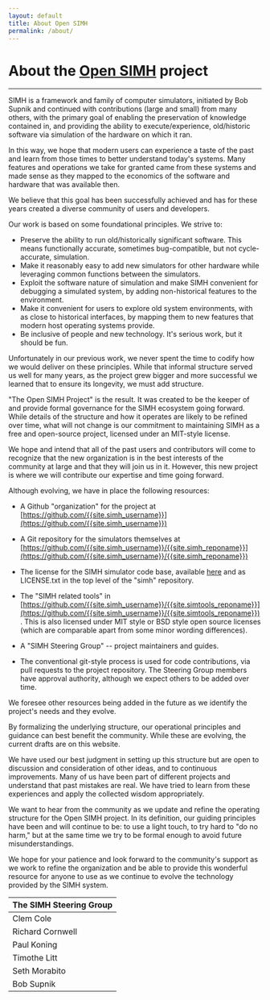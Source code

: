 ```yaml
---
layout: default
title: About Open SIMH
permalink: /about/
---
```


# About the [Open SIMH](/) project

---

SIMH is a framework and family of computer simulators, initiated by Bob Supnik and continued
with contributions (large and small) from many others, with the primary goal of enabling the
preservation of knowledge contained in, and providing the ability to execute/experience,
old/historic software via simulation of the hardware on which it ran.

In this way, we hope that modern users can experience a taste of the past and learn from
those times to better understand today's systems.  Many features and operations we take
for granted came from these systems and made sense as they mapped to the economics of the
software and hardware that was available then. 

We believe that this goal has been successfully achieved and has for these years created
a diverse community of users and developers.

Our work is based on some foundational principles.  We strive to:
* Preserve the ability to run old/historically significant software. This means functionally
accurate, sometimes bug-compatible, but not cycle-accurate, simulation.
* Make it reasonably easy to add new simulators for other hardware while leveraging common
functions between the simulators.
* Exploit the software nature of simulation and make SIMH convenient for debugging a simulated
system, by adding non-historical features to the environment.
* Make it convenient for users to explore old system environments, with as close to historical
interfaces, by mapping them to new features that modern host operating systems provide.
* Be inclusive of people and new technology. It's serious work, but it should be fun.

Unfortunately in our previous work, we never spent the time to codify how we would deliver
on these principles. While that informal structure served us well for many years, as the
project grew bigger and more successful we learned that to ensure its longevity, we must
add structure.

"The Open SIMH Project" is the result.  It was created to be the keeper of and provide formal
governance for the SIMH ecosystem going forward.  While details of the structure and how it
operates are likely to be refined over time, what will not change is our commitment to
maintaining SIMH as a free and open-source project, licensed under an MIT-style license.

We hope and intend that all of the past users and contributors will come to recognize that
the new organization is in the best interests of the community at large and that they will
join us in it. However, this new project is where we will contribute our expertise and time
going forward.  

Although evolving, we have in place the following resources:
 * A Github "organization" for the project at
[https://github.com/{{site.simh_username}}](https://github.com/{{site.simh_username}})

 * A Git repository for the simulators themselves at
[https://github.com/{{site.simh_username}}/{{site.simh_reponame}}](https://github.com/{{site.simh_username}}/{{site.simh_reponame}})

 * The license for the SIMH simulator code base, available
[here](../simh_license) and as LICENSE.txt in the top level of the "simh" repository.

 * The "SIMH related tools" in
[https://github.com/{{site.simh_username}}/{{site.simtools_reponame}}](https://github.com/{{site.simh_username}}/{{site.simtools_reponame}}). This is also licensed under MIT style or BSD style open source licenses (which are comparable apart from some minor wording differences).

 * A "SIMH Steering Group" -- project maintainers and guides.

 * The conventional git-style process is used for code contributions, via pull
requests to the project repository. The Steering Group members have approval
authority, although we expect others to be added over time.

We foresee other resources being added in the future as we identify the
project's needs and they evolve.

By formalizing the underlying structure, our operational principles and
guidance can best benefit the community. While these are evolving, the
current drafts are on this website.

We have used our best judgment in setting up this structure but are open to
discussion and consideration of other ideas, and to continuous improvements.
Many of us have been part of different projects and understand that past
mistakes are real. We have tried to learn from these experiences and apply
the collected wisdom appropriately.

We want to hear from the community as we update and refine the operating
structure for the Open SIMH project.  In its definition, our guiding
principles have been and will continue to be: to use a light touch, to
try hard to "do no harm," but at the same time we try to be formal
enough to avoid future misunderstandings.

We hope for your patience and look forward to the community's support as
we work to refine the organization and be able to provide this wonderful
resource for anyone to use as we continue to evolve the technology
provided by the SIMH system.

The SIMH Steering Group|
-----------------------|
Clem Cole|
Richard Cornwell|
Paul Koning|
Timothe Litt|
Seth Morabito|
Bob Supnik|
